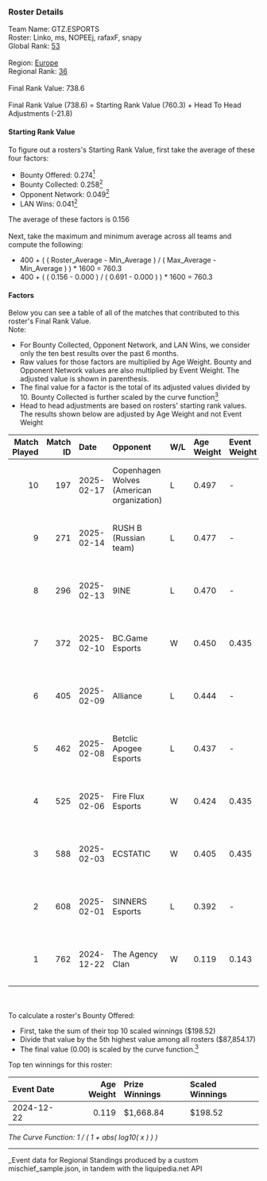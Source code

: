 ### Roster Details<br />
Team Name: GTZ.ESPORTS<br />
Roster: Linko, ms, NOPEEj, rafaxF, snapy<br />
Global Rank: [53](../../standings_global_2025_06_02.md)<br />
<br />
Region: [Europe]( ../../standings_europe_2025_06_02.md)<br />
Regional Rank: [36]( ../../standings_europe_2025_06_02.md)<br />
<br />
Final Rank Value:  738.6<br />
<br />
Final Rank Value (738.6) = Starting Rank Value (760.3) + Head To Head Adjustments (-21.8)<br />

#### Starting Rank Value<br />
To figure out a rosters's Starting Rank Value, first take the average of these four factors:<br />
- Bounty Offered: 0.274[<sup>1</sup>](#table2)
- Bounty Collected: 0.258[<sup>2</sup>](#table1)
- Opponent Network: 0.049[<sup>2</sup>](#table1)
- LAN Wins: 0.041[<sup>2</sup>](#table1)

The average of these factors is 0.156<br />
<br />
Next, take the maximum and minimum average across all teams and compute the following:<br />
- 400 + ( ( Roster_Average - Min_Average ) / ( Max_Average - Min_Average ) ) * 1600 = 760.3
- 400 + ( ( 0.156 - 0.000 ) / ( 0.691 - 0.000 ) ) * 1600 = 760.3


#### Factors<br />
Below you can see a table of all of the matches that contributed to this roster's Final Rank Value.<br />
Note:<br />

- For Bounty Collected, Opponent Network, and LAN Wins, we consider only the ten best results over the past 6 months.
- Raw values for those factors are multiplied by Age Weight. Bounty and Opponent Network values are also multiplied by Event Weight. The adjusted value is shown in parenthesis.
- The final value for a factor is the total of its adjusted values divided by 10. Bounty Collected is further scaled by the curve function[<sup>3</sup>](#curveFunction)
- Head to head adjustments are based on rosters' starting rank values. The results shown below are adjusted by Age Weight and not Event Weight
<span id="table1"></span><br />


| Match Played | Match ID | Date       | Opponent                                  | W/L | Age Weight | Event Weight | Bounty Collected | Opponent Network | LAN Wins  | H2H Adj. | Roster                                |
| -: | -: | :- | :- | :- | :- | :- | :- | :- | :- | -: | :- |
|           10 |      197 | 2025-02-17 | Copenhagen Wolves (American organization) | L   | 0.497      | -            | -                | -                | -         |    -8.36 | Linko, ms, NOPEEj, rafaxF, snapy      |
|            9 |      271 | 2025-02-14 | RUSH B (Russian team)                     | L   | 0.477      | -            | -                | -                | -         |    -7.27 | Linko, ms, NOPEEj, rafaxF, snapy      |
|            8 |      296 | 2025-02-13 | 9INE                                      | L   | 0.470      | -            | -                | -                | -         |    -6.71 | Linko, ms, NOPEEj, rafaxF, snapy      |
|            7 |      372 | 2025-02-10 | BC.Game Esports                           | W   | 0.450      | 0.435        | 0.061 (0.012)    | 1.000 (0.196)    | 0 (0.000) |    10.79 | Linko, ms, NOPEEj, rafaxF, snapy      |
|            6 |      405 | 2025-02-09 | Alliance                                  | L   | 0.444      | -            | -                | -                | -         |   -10.35 | Linko, ms, NOPEEj, rafaxF, snapy      |
|            5 |      462 | 2025-02-08 | Betclic Apogee Esports                    | L   | 0.437      | -            | -                | -                | -         |    -6.76 | Linko, ms, NOPEEj, rafaxF, snapy      |
|            4 |      525 | 2025-02-06 | Fire Flux Esports                         | W   | 0.424      | 0.435        | 0.001 (0.000)    | 0.784 (0.144)    | 0 (0.000) |     6.21 | Linko, ms, NOPEEj, rafaxF, snapy      |
|            3 |      588 | 2025-02-03 | ECSTATIC                                  | W   | 0.405      | 0.435        | 0.008 (0.001)    | 0.830 (0.146)    | 0 (0.000) |     6.02 | Linko, ms, NOPEEj, rafaxF, snapy      |
|            2 |      608 | 2025-02-01 | SINNERS Esports                           | L   | 0.392      | -            | -                | -                | -         |    -6.21 | Linko, ms, NOPEEj, rafaxF, snapy      |
|            1 |      762 | 2024-12-22 | The Agency Clan                           | W   | 0.119      | 0.143        | 0.001 (0.000)    | 0.000 (0.000)    | 1 (0.119) |     0.87 | Linko, N0VAISj, NOPEEj, rafaxF, snapy |

<br />
<span id="table2"></span><br />
To calculate a roster's Bounty Offered:<br />

- First, take the sum of their top 10 scaled winnings ($198.52)
- Divide that value by the 5th highest value among all rosters ($87,854.17)
- The final value (0.00) is scaled by the curve function.[<sup>3</sup>](#curveFunction)

Top ten winnings for this roster:<br />

| Event Date | Age Weight | Prize Winnings | Scaled Winnings |
| :- | -: | :- | :- |
| 2024-12-22 |      0.119 | $1,668.84      | $198.52         |


<span id="curveFunction"></span>_The Curve Function: 1 / ( 1 + abs( log10( x ) ) )_<br />

---
_Event data for Regional Standings produced by a custom mischief_sample.json, in tandem with the liquipedia.net API<br />
